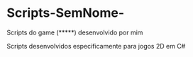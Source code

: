 # Scripts-SemNome-
Scripts do  game (*****) desenvolvido por mim

Scripts desenvolvidos especificamente para jogos 2D em C#
